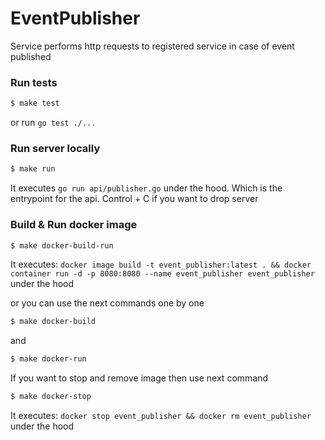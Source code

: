 # EventPublisher
Service performs http requests to registered service in case of event published
### Run tests
```sh
$ make test
```
or run
```go test ./...```
### Run server locally
```sh
$ make run
```
It executes ```go run api/publisher.go``` under the hood. Which is the entrypoint for the api.
Control + C if you want to drop server
### Build & Run docker image
```sh
$ make docker-build-run
```
It executes: ```docker image build -t event_publisher:latest . && docker container run -d -p 8080:8080 --name event_publisher event_publisher``` under the hood

or you can use the next commands one by one
```sh
$ make docker-build
```
and
```sh
$ make docker-run
```
If you want to stop and remove image then use next command
```sh
$ make docker-stop
```
It executes: ```docker stop event_publisher && docker rm event_publisher``` under the hood
